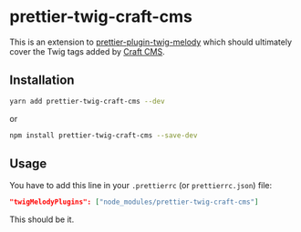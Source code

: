# prettier-twig-craft-cms

This is an extension to [prettier-plugin-twig-melody](https://github.com/trivago/prettier-plugin-twig-melody) which should ultimately cover the Twig tags added by [Craft CMS](https://craftcms.com/).

## Installation

```bash
yarn add prettier-twig-craft-cms --dev
```

or

```bash
npm install prettier-twig-craft-cms --save-dev
```

## Usage

You have to add this line in your `.prettierrc` (or `prettierrc.json`) file:

```json
"twigMelodyPlugins": ["node_modules/prettier-twig-craft-cms"]
```

This should be it.
